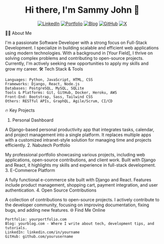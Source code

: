 <h1 align="center">Hi there, I'm Sammy John 👋</h1>

<div align="center">
  
  [![LinkedIn](https://img.shields.io/badge/LinkedIn-0A66C2?style=for-the-badge&logo=linkedin&logoColor=white)](https://linkedin.com/in/yourname)
  [![Portfolio](https://img.shields.io/badge/Portfolio-FF5722?style=for-the-badge&logo=website&logoColor=white)](https://yourportfolio.com)
  [![Blog](https://img.shields.io/badge/Blog-21759B?style=for-the-badge&logo=wordpress&logoColor=white)](https://yourblog.com)
  [![GitHub](https://img.shields.io/badge/GitHub-181717?style=for-the-badge&logo=github&logoColor=white)](https://github.com/yourusername)
  [![X](https://img.shields.io/badge/X-1DA1F2?style=for-the-badge&logo=x&logoColor=white)](https://twitter.com/yourusername)
  
</div>



👨‍💻 About Me

I'm a passionate Software Developer with a strong focus on Full-Stack Development. I specialize in building scalable and efficient web applications using modern technologies. With a background in [Your Field], I thrive on solving complex problems and contributing to open-source projects. Currently, I'm actively seeking new opportunities to apply my skills and grow my career.
🛠️ Tech Stack & Tools

    Languages: Python, JavaScript, HTML, CSS
    Frameworks: Django, React, Node.js
    Databases: PostgreSQL, MySQL, SQLite
    Tools & Platforms: Git, GitHub, Docker, Heroku, AWS
    Front-End: Bootstrap, Sass, Tailwind CSS
    Others: RESTful APIs, GraphQL, Agile/Scrum, CI/CD

🔥 Key Projects
1. Personal Dashboard

A Django-based personal productivity app that integrates tasks, calendar, and project management into a single platform. It replaces multiple apps with a customized intranet-style solution for managing time and projects efficiently.
2. Nabutech Portfolio

My professional portfolio showcasing various projects, including web applications, open-source contributions, and client work. Built with Django and React, it highlights my skills and experience in full-stack development.
3. E-Commerce Platform

A fully functional e-commerce site built with Django and React. Features include product management, shopping cart, payment integration, and user authentication.
4. Open Source Contributions

A collection of contributions to open-source projects. I actively contribute to the developer community, focusing on improving documentation, fixing bugs, and adding new features.
🌐 Find Me Online

    Portfolio: yourportfolio.com
    Blog: yourblog.com - Where I write about tech, development tips, and tutorials.
    LinkedIn: linkedin.com/in/yourname
    GitHub: github.com/yourusername
